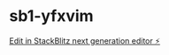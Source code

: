 # sb1-yfxvim

[Edit in StackBlitz next generation editor ⚡️](https://stackblitz.com/~/github.com/wushu75/sb1-yfxvim)